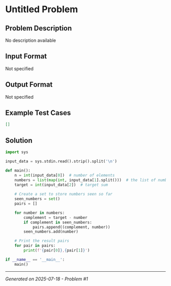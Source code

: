 # Untitled Problem

## Problem Description
No description available

## Input Format
Not specified

## Output Format
Not specified

## Example Test Cases
```json
[]
```

## Solution
```python
import sys

input_data = sys.stdin.read().strip().split('\n')

def main():
    n = int(input_data[0])  # number of elements
    numbers = list(map(int, input_data[1].split()))  # the list of numbers
    target = int(input_data[2])  # target sum
    
    # Create a set to store numbers seen so far
    seen_numbers = set()  
    pairs = []

    for number in numbers:
        complement = target - number
        if complement in seen_numbers:
            pairs.append((complement, number))
        seen_numbers.add(number)

    # Print the result pairs
    for pair in pairs:
        print(f'{pair[0]},{pair[1]}')

if __name__ == '__main__':
    main()
```

---
*Generated on 2025-07-18 - Problem #1*